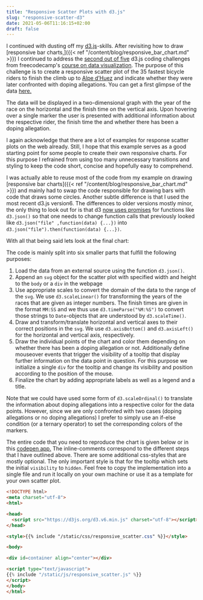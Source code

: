```yaml
---
title: "Responsive Scatter Plots with d3.js"
slug: "responsive-scatter-d3"
date: 2021-05-06T11:16:15+02:00
draft: false
---
```

I continued with dusting off my [d3.js](https://d3js.org/)-skills. After revisiting how to draw [responsive bar charts,]({{< ref "/content/blog/responsive_bar_chart.md" >}}) I continued to address the [second out of five](https://www.freecodecamp.org/learn/data-visualization/data-visualization-projects/visualize-data-with-a-scatterplot-graph) d3.js coding challenges from freecodecamp's [course on data visualization](https://www.freecodecamp.org/learn/data-visualization/). The purpose of this challenge is to create a responsive scatter plot of the 35 fastest bicycle riders to finish the climb up to [Alpe d’Huez](https://en.wikipedia.org/wiki/Alpe_d%27Huez#Cycle_racing) and indicate whether they were later confronted with doping allegations. You can get a first glimpse of the data [here.](https://raw.githubusercontent.com/freeCodeCamp/ProjectReferenceData/master/cyclist-data.json)

The data will be displayed in a two-dimensional graph with the year of the race on the horizontal and the finish time on the vertical axis. Upon hovering over a single marker the user is presented with additional information about the respective rider, the finish time the and whether there has been a doping allegation.

I again acknowledge that there are a lot of examples for response scatter plots on the web already. Still, I hope that this example serves as a good starting point for some people to create their own responsive charts. For this purpose I refrained from using too many unnecessary transitions and styling to keep the code short, concise and hopefully easy to comprehend.  

I was actually able to reuse most of the code from my example on drawing [responsive bar charts]({{< ref "/content/blog/responsive_bar_chart.md" >}}) and mainly had to swap the code responsible for drawing bars with code that draws some circles. Another subtle difference is that I used the most recent d3.js version6. The differences to older versions mostly minor, the only thing to look out for is that d3 [now uses promises](https://stackoverflow.com/questions/62459342/compatibility-between-v4-and-v5-of-d3-js) for functions like `d3.json()` so that one needs to change function calls that previously looked like `d3.json("file" ,function(data) {...})` into `d3.json("file").then(function(data) {...})`.

With all that being said lets look at the final chart:

<script src="https://d3js.org/d3.v6.min.js"></script>

<link rel="stylesheet" href="/css/responsive_scatter.css">

<div id=container align="center"></div>

<script src="/js/responsive_scatter.js"></script>

The code is mainly split into six smaller parts that fulfill the following purposes:

1. Load the data from an external source using the function `d3.json()`.
2. Append an `svg` object for the scatter plot with specified width and height to the `body` or a `div` in the webpage
3. Use appropriate scales to convert the domain of the data to the range of the `svg`. We use `d3.scaleLinear()` for transforming the years of the races that are given as integer numbers. The finish times are given in the format `MM:SS` and we thus use `d3.timeParse("%M:%S")` to convert those strings to `Date`-objects that are understood by `d3.scaleTime()`.
4. Draw and transform/translate horizontal and vertical axes to their correct positions in the `svg`. We use `d3.axisBottom()` and `d3.axisLeft()` for the horizontal and vertical axis, respectively.
5. Draw the individual points of the chart and color them depending on whether there has been a doping allegation or not. Additionally define mouseover events that trigger the visibility of a tooltip that display further information on the data point in question. For this purpose we initialize a single `div` for the tooltip and change its visibility and position according to the position of the mouse.
6. Finalize the chart by adding appropriate labels as well as a legend and a title.

Note that we could have used some form of `d3.scaleOrdinal()` to translate the information about doping allegations into a respective color for the data points. However, since we are only confronted with two cases (doping allegations or no doping allegations) I prefer to simply use an if-else condition (or a ternary operator) to set the corresponding colors of the markers.

The entire code that you need to reproduce the chart is given below or in this [codepen app.](https://codepen.io/marcwie/pen/MWpWVmQ) The inline-comments correspond to the different steps that I have outlined above. There are some additional css-styles that are mostly optional. The only important style is that for the tooltip which sets the initial `visibility` to `hidden`. Feel free to copy the implementation into a single file and run it locally on your own machine or use it as a template for your own scatter plot.

```html
<!DOCTYPE html>
<meta charset="utf-8">
<html>

<head>
  <script src="https://d3js.org/d3.v6.min.js" charset="utf-8"></script>
</head>

<style>{{% include "/static/css/responsive_scatter.css" %}}</style>

<body>

<div id=container align="center"></div>

<script type="text/javascript">
{{% include "/static/js/responsive_scatter.js" %}}
</script>
</body>
</html>
```

